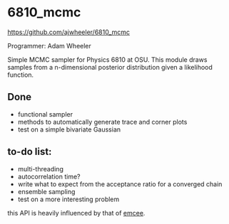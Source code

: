 # 6810_mcmc
https://github.com/ajwheeler/6810_mcmc

Programmer: Adam Wheeler

Simple MCMC sampler for Physics 6810 at OSU.  This module draws samples from a
n-dimensional posterior distribution given a likelihood function.

## Done
 - functional sampler
 - methods to automatically generate trace and corner plots
 - test on a simple bivariate Gaussian 

## to-do list:
 - multi-threading
 - autocorrelation time?
 - write what to expect from the acceptance ratio for a converged chain
 - ensemble sampling
 - test on a more interesting problem

this API is heavily influenced by that of [emcee](http://dan.iel.fm/emcee/current/api/).

